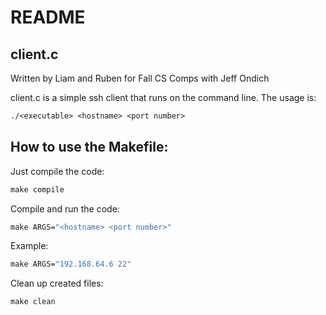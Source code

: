 # README

## client.c

Written by Liam and Ruben for Fall CS Comps with Jeff Ondich
    
client.c is a simple ssh client that runs on the command line. The usage is:
```makefile
./<executable> <hostname> <port number>
```


## How to use the Makefile:

Just compile the code:
```makefile
make compile
```
Compile and run the code:
```makefile
make ARGS="<hostname> <port number>"
```
Example:
```makefile
make ARGS="192.168.64.6 22"
```
Clean up created files:
```makefile
make clean
```